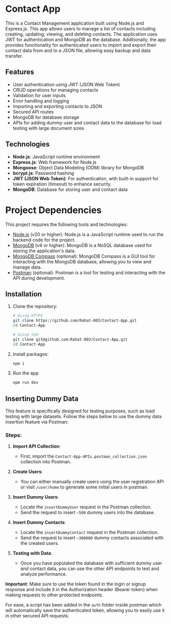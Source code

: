 # Contact App
This is a Contact Management application built using Node.js and Express.js. This app allows users to manage a list of contacts including creating, updating, viewing, and deleting contacts. The application uses JWT for authentication and MongoDB as the database.
Additionally, the app provides functionality for authenticated users to import and export their contact data from and to a JSON file, allowing easy backup and data transfer.

## Features

- User authentication using JWT (JSON Web Token)
- CRUD operations for managing contacts
- Validation for user inputs
- Error handling and logging
- Importing and exporting contacts to JSON
- Secured API routes
- MongoDB for database storage
- APIs for adding dummy user and contact data to the database for load testing with large document sizes.


## Technologies

- **Node.js**: JavaScript runtime environment
- **Express.js**: Web framework for Node.js
- **Mongoose**: Object Data Modeling (ODM) library for MongoDB
- **bcrypt.js**: Password hashing
- **JWT (JSON Web Token)**: For authentication, with built-in support for token expiration (timeout) to enhance security.
- **MongoDB**: Database for storing user and contact data


# Project Dependencies

This project requires the following tools and technologies:

- [Node.js](https://nodejs.org/) (v20 or higher): Node.js is a JavaScript runtime used to run the backend code for the project.
- [MongoDB](https://www.mongodb.com/) (v4 or higher): MongoDB is a NoSQL database used for storing the application's data.
- [MongoDB Compass](https://www.mongodb.com/products/compass) (optional): MongoDB Compass is a GUI tool for interacting with the MongoDB database, allowing you to view and manage data.
- [Postman](https://www.postman.com/) (optional): Postman is a tool for testing and interacting with the API during development.


## Installation

1. Clone the repository:
   ```bash
   # Using HTTPS
   git clone https://github.com/Rahat-003/Contact-App.git
   cd Contact-App
   ```
   ```bash
   # Using SSH
   git clone git@github.com:Rahat-003/Contact-App.git
   cd Contact-App
   ```
2. Install packages:
    ```bash
    npm i
    ```
3. Run the app
    ```bash
    npm run dev
    ```
## Inserting Dummy Data

This feature is specifically designed for testing purposes, such as load testing with large datasets. Follow the steps below to use the dummy data insertion feature via Postman:

### Steps:

1. **Import API Collection**: 
   - First, import the `Contact-App-APIs.postman_collection.json` collection into Postman.

2. **Create Users**:
   - You can either manually create users using the user registration API or visit `/user/home` to generate some initial users in postman.

3. **Insert Dummy Users**:
   - Locate the `insertDummyUser` request in the Postman collection.
   - Send the request to insert `~500` dummy users into the database.

4. **Insert Dummy Contacts**:
   - Locate the `insertDummyContact` request in the Postman collection.
   - Send the request to insert `~300000` dummy contacts associated with the created users.

5. **Testing with Data**:
   - Once you have populated the database with sufficient dummy user and contact data, you can use the other API endpoints to test and analyze performance.


**Important**: Make sure to use the token found in the login or signup response and include it in the Authorization header (Bearer token) when making requests to other protected endpoints.

For ease, a script has been added in the `auth` folder inside postman which will automatically save the authenticated token, allowing you to easily use it in other secured API requests.

